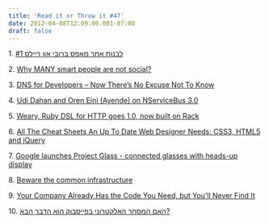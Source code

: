 ```yaml
---
title: 'Read it or Throw it #47'
date: 2012-04-08T12:09:00.001-07:00
draft: false
---
```


  

1. [לבנות אתר מאפס ברובי און ריילס #1](http://he.kensodev.com/?p=581)

2. [Why MANY smart people are not social?](http://www.rajeshsetty.com/2011/11/13/why-many-smart-people-are-not-social/)

3. [DNS for Developers – Now There’s No Excuse Not To Know](http://server.dzone.com/articles/devops-dns-developers)

4. [Udi Dahan and Oren Eini (Ayende) on NServiceBus 3.0](http://www.infoq.com/news/2012/04/nservicebus3-0)

5. [Weary, Ruby DSL for HTTP goes 1.0, now built on Rack](http://thechangelog.com/post/20408877398/weary-ruby-dsl-for-http-goes-1-0-now-built-on-rack)

6. [All The Cheat Sheets An Up To Date Web Designer Needs: CSS3, HTML5 and jQuery](http://designresourcebox.com/all-the-cheat-sheets-an-up-to-date-web-designer-needs-css3-html5-and-jquery/)

7. [Google launches Project Glass - connected glasses with heads-up display](http://www.neowin.net/news/google-launches-project-glass---connected-glasses-with-heads-up-display)

8. [Beware the common infrastructure](http://ayende.com/blog/154753/beware-the-common-infrastructure)

9. [Your Company Already Has the Code You Need, but You’ll Never Find It](http://java.dzone.com/articles/your-company-already-has-code)

10. [האם המסחר האלקטרוני בפייסבוק הוא הדבר הבא?](http://it.themarker.com/tmit/article/19143)